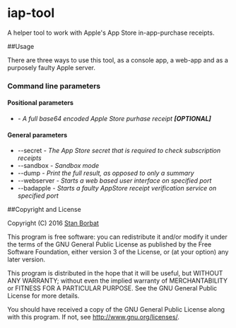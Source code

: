 # iap-tool
A helper tool to work with Apple's App Store in-app-purchase receipts.

##Usage

There are three ways to use this tool, as a console app, a web-app and as a purposely faulty Apple server.

### Command line parameters

#### Positional parameters
  * <receipt> *- A full base64 encoded Apple Store purhase receipt **[OPTIONAL]***

#### General parameters
  * --secret *- The App Store secret that is required to check subscription receipts*
  * --sandbox *- Sandbox mode*
  * --dump *- Print the full result, as opposed to only a summary*
  * --webserver <port> *- Starts a web based user interface on specified port*
  * --badapple <port> *- Starts a faulty AppStore receipt verification service on specified port*

##Copyright and License

Copyright (C) 2016 [Stan Borbat](http://stan.borbat.com)

This program is free software: you can redistribute it and/or modify
it under the terms of the GNU General Public License as published by
the Free Software Foundation, either version 3 of the License, or
(at your option) any later version.

This program is distributed in the hope that it will be useful,
but WITHOUT ANY WARRANTY; without even the implied warranty of
MERCHANTABILITY or FITNESS FOR A PARTICULAR PURPOSE.  See the
GNU General Public License for more details.

You should have received a copy of the GNU General Public License
along with this program.  If not, see <http://www.gnu.org/licenses/>.
